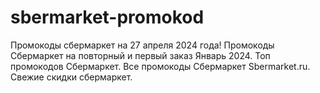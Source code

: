 # sbermarket-promokod
Промокоды сбермаркет на 27 апреля 2024 года! Промокоды Сбермаркет на повторный и первый заказ Январь 2024. Топ промокодов Сбермаркет. Все промокоды Сбермаркет Sbermarket.ru. Свежие скидки сбермаркет.
